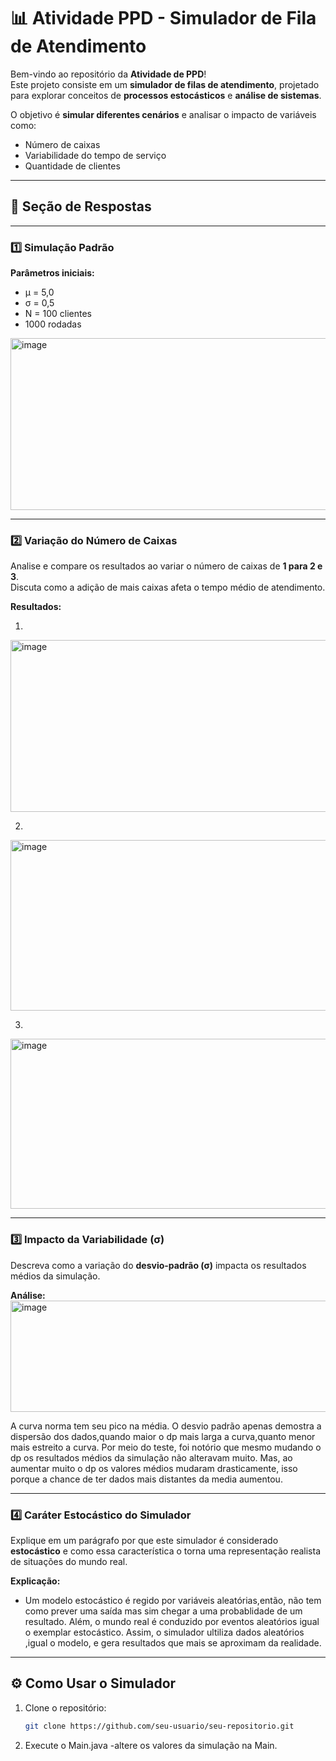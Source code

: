 # 📊 Atividade PPD - Simulador de Fila de Atendimento

Bem-vindo ao repositório da **Atividade de PPD**!  
Este projeto consiste em um **simulador de filas de atendimento**, projetado para explorar conceitos de **processos estocásticos** e **análise de sistemas**.  

O objetivo é **simular diferentes cenários** e analisar o impacto de variáveis como:
- Número de caixas
- Variabilidade do tempo de serviço
- Quantidade de clientes

---

## 📝 Seção de Respostas

---

### 1️⃣ Simulação Padrão

**Parâmetros iniciais:**  
- µ = 5,0  
- σ = 0,5  
- N = 100 clientes  
- 1000 rodadas  

<img width="640" height="275" alt="image" src="https://github.com/user-attachments/assets/66ffcb61-5324-4c1b-8eb2-a66bc87f6062" />


---

### 2️⃣ Variação do Número de Caixas

Analise e compare os resultados ao variar o número de caixas de **1 para 2 e 3**.  
Discuta como a adição de mais caixas afeta o tempo médio de atendimento.  

**Resultados:**  

1)

<img width="640" height="275" alt="image" src="https://github.com/user-attachments/assets/d99f28cc-3118-4c86-ac74-f86cb1635d57" />

2)
<img width="629" height="273" alt="image" src="https://github.com/user-attachments/assets/dfa3889f-e573-4cad-b7fb-68fcf1fa9cc3" />

3)
<img width="617" height="272" alt="image" src="https://github.com/user-attachments/assets/3cbbdbca-cdec-4337-ab1a-058d31e9bd4c" />

---

### 3️⃣ Impacto da Variabilidade (σ)

Descreva como a variação do **desvio-padrão (σ)** impacta os resultados médios da simulação.  

**Análise:**  
<img width="657" height="178" alt="image" src="https://github.com/user-attachments/assets/55860771-4df9-423f-97f0-6de9d1aa0f66" />

A curva norma tem seu pico na média. O desvio padrão apenas demostra a dispersão dos dados,quando maior o dp mais larga a curva,quanto menor mais estreito a curva. Por meio do teste, foi notório que mesmo mudando o dp os resultados médios da simulação não alteravam muito. Mas, ao aumentar muito o dp os valores médios mudaram drasticamente, isso porque a chance de ter dados mais distantes da media aumentou.


---

### 4️⃣ Caráter Estocástico do Simulador

Explique em um parágrafo por que este simulador é considerado **estocástico** e como essa característica o torna uma representação realista de situações do mundo real.  

**Explicação:**  
- Um modelo estocástico é regido por variáveis aleatórias,então, não tem como prever uma saída mas sim chegar a uma probablidade de um resultado. Além, o mundo real é conduzido por eventos aleatórios igual o exemplar estocástico. Assim, o simulador ultiliza dados aleatórios ,igual o modelo, e gera resultados que mais se aproximam da realidade.
---

## ⚙️ Como Usar o Simulador

1. Clone o repositório:
   ```bash
   git clone https://github.com/seu-usuario/seu-repositorio.git
2. Execute o Main.java
   -altere os valores da simulação na Main.

